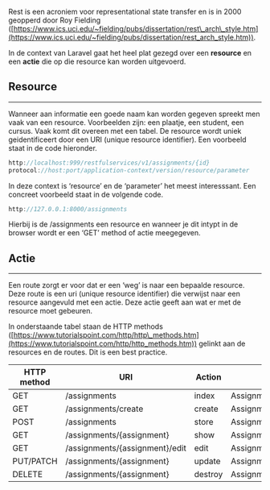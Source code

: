 Rest is een acroniem voor representational state transfer en is in 2000 geopperd door Roy Fielding ([https://www.ics.uci.edu/~fielding/pubs/dissertation/rest\_arch\_style.htm](https://www.ics.uci.edu/~fielding/pubs/dissertation/rest_arch_style.htm)).

In de context van Laravel gaat het heel plat gezegd over een **resource** en een **actie** die op die resource kan worden uitgevoerd.

Resource
--------

---

Wanneer aan informatie een goede naam kan worden gegeven spreekt men vaak van een resource. Voorbeelden zijn: een plaatje, een student, een cursus. Vaak komt dit overeen met een tabel. De resource wordt uniek geidentificeert door een URI (unique resource identifier). Een voorbeeld staat in de code hieronder.

```c
http://localhost:999/restfulservices/v1/assignments/{id}
protocol://host:port/application-context/version/resource/parameter
```

In deze context is ‘resource’ en de ‘parameter’ het meest interesssant. Een concreet voorbeeld staat in de volgende code.

```c
http://127.0.0.1:8000/assignments
```

Hierbij is de /assignments een resource en wanneer je dit intypt in de browser wordt er een ‘GET’ method of actie meegegeven.

Actie
-----

---

Een route zorgt er voor dat er een ‘weg’ is naar een bepaalde resource. Deze route is een uri (unique resource identifier) die verwijst naar een resource aangevuld met een actie. Deze actie geeft aan wat er met de resource moet gebeuren.

In onderstaande tabel staan de HTTP methods ([https://www.tutorialspoint.com/http/http\_methods.htm](https://www.tutorialspoint.com/http/http_methods.htm)) gelinkt aan de resources en de routes. Dit is een best practice.

HTTP method | URI | Action | Route Name
--- | --- | --- | ---
GET | /assignments | index | AssignmentsController@index
GET | /assignments/create | create | AssignmentsController@create
POST | /assignments | store | AssignmentsController@store
GET | /assignments/{assignment} | show | AssignmentsController@show
GET | /assignments/{assignment}/edit | edit | AssignmentsController@edit
PUT/PATCH | /assignments/{assignment} | update | AssignmentsController@update
DELETE | /assignments/{assignment} | destroy | AssignmentsController@destroy